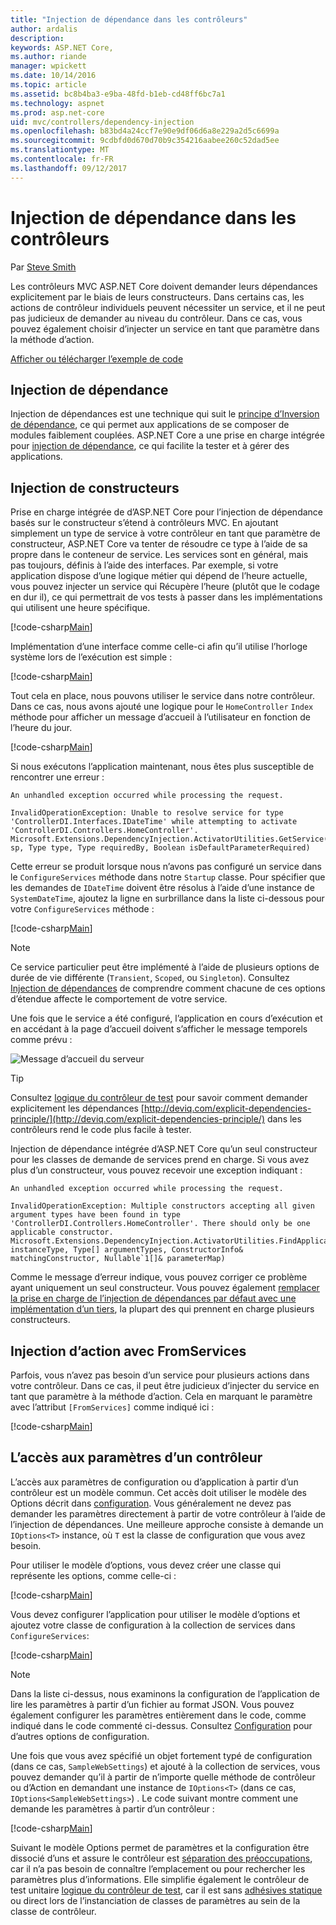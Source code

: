 ```yaml
---
title: "Injection de dépendance dans les contrôleurs"
author: ardalis
description: 
keywords: ASP.NET Core,
ms.author: riande
manager: wpickett
ms.date: 10/14/2016
ms.topic: article
ms.assetid: bc8b4ba3-e9ba-48fd-b1eb-cd48ff6bc7a1
ms.technology: aspnet
ms.prod: asp.net-core
uid: mvc/controllers/dependency-injection
ms.openlocfilehash: b83bd4a24ccf7e90e9df06d6a8e229a2d5c6699a
ms.sourcegitcommit: 9cdbfd0d670d70b9c354216aabee260c52dad5ee
ms.translationtype: MT
ms.contentlocale: fr-FR
ms.lasthandoff: 09/12/2017
---
```

# <a name="dependency-injection-into-controllers"></a>Injection de dépendance dans les contrôleurs

<a name=dependency-injection-controllers></a>

Par [Steve Smith](https://ardalis.com/)

Les contrôleurs MVC ASP.NET Core doivent demander leurs dépendances explicitement par le biais de leurs constructeurs. Dans certains cas, les actions de contrôleur individuels peuvent nécessiter un service, et il ne peut pas judicieux de demander au niveau du contrôleur. Dans ce cas, vous pouvez également choisir d’injecter un service en tant que paramètre dans la méthode d’action.

[Afficher ou télécharger l’exemple de code](https://github.com/aspnet/Docs/tree/master/aspnetcore/mvc/controllers/dependency-injection/sample)

## <a name="dependency-injection"></a>Injection de dépendance

Injection de dépendances est une technique qui suit le [principe d’Inversion de dépendance](http://deviq.com/dependency-inversion-principle/), ce qui permet aux applications de se composer de modules faiblement couplées. ASP.NET Core a une prise en charge intégrée pour [injection de dépendance](../../fundamentals/dependency-injection.md), ce qui facilite la tester et à gérer des applications.

## <a name="constructor-injection"></a>Injection de constructeurs

Prise en charge intégrée de d’ASP.NET Core pour l’injection de dépendance basés sur le constructeur s’étend à contrôleurs MVC. En ajoutant simplement un type de service à votre contrôleur en tant que paramètre de constructeur, ASP.NET Core va tenter de résoudre ce type à l’aide de sa propre dans le conteneur de service. Les services sont en général, mais pas toujours, définis à l’aide des interfaces. Par exemple, si votre application dispose d’une logique métier qui dépend de l’heure actuelle, vous pouvez injecter un service qui Récupère l’heure (plutôt que le codage en dur il), ce qui permettrait de vos tests à passer dans les implémentations qui utilisent une heure spécifique.

[!code-csharp[Main](dependency-injection/sample/src/ControllerDI/Interfaces/IDateTime.cs)]


Implémentation d’une interface comme celle-ci afin qu’il utilise l’horloge système lors de l’exécution est simple :

[!code-csharp[Main](dependency-injection/sample/src/ControllerDI/Services/SystemDateTime.cs)]


Tout cela en place, nous pouvons utiliser le service dans notre contrôleur. Dans ce cas, nous avons ajouté une logique pour le `HomeController` `Index` méthode pour afficher un message d’accueil à l’utilisateur en fonction de l’heure du jour.

[!code-csharp[Main](./dependency-injection/sample/src/ControllerDI/Controllers/HomeController.cs?highlight=8,10,12,17,18,19,20,21,22,23,24,25,26,27,28,29,30&range=1-31,51-52)]

Si nous exécutons l’application maintenant, nous êtes plus susceptible de rencontrer une erreur :

<!-- literal_block {"ids": [], "xml:space": "preserve"} -->

```
An unhandled exception occurred while processing the request.

InvalidOperationException: Unable to resolve service for type 'ControllerDI.Interfaces.IDateTime' while attempting to activate 'ControllerDI.Controllers.HomeController'.
Microsoft.Extensions.DependencyInjection.ActivatorUtilities.GetService(IServiceProvider sp, Type type, Type requiredBy, Boolean isDefaultParameterRequired)
```

Cette erreur se produit lorsque nous n’avons pas configuré un service dans le `ConfigureServices` méthode dans notre `Startup` classe. Pour spécifier que les demandes de `IDateTime` doivent être résolus à l’aide d’une instance de `SystemDateTime`, ajoutez la ligne en surbrillance dans la liste ci-dessous pour votre `ConfigureServices` méthode :

[!code-csharp[Main](./dependency-injection/sample/src/ControllerDI/Startup.cs?highlight=4&range=26-27,42-44)]

> [!NOTE]
> Ce service particulier peut être implémenté à l’aide de plusieurs options de durée de vie différente (`Transient`, `Scoped`, ou `Singleton`). Consultez [Injection de dépendances](../../fundamentals/dependency-injection.md) de comprendre comment chacune de ces options d’étendue affecte le comportement de votre service.

Une fois que le service a été configuré, l’application en cours d’exécution et en accédant à la page d’accueil doivent s’afficher le message temporels comme prévu :

![Message d’accueil du serveur](dependency-injection/_static/server-greeting.png)

>[!TIP]
> Consultez [logique du contrôleur de test](testing.md) pour savoir comment demander explicitement les dépendances [http://deviq.com/explicit-dependencies-principle/](http://deviq.com/explicit-dependencies-principle/) dans les contrôleurs rend le code plus facile à tester.

Injection de dépendance intégrée d’ASP.NET Core qu’un seul constructeur pour les classes de demande de services prend en charge. Si vous avez plus d’un constructeur, vous pouvez recevoir une exception indiquant :

<!-- literal_block {"ids": [], "xml:space": "preserve"} -->

```
An unhandled exception occurred while processing the request.

InvalidOperationException: Multiple constructors accepting all given argument types have been found in type 'ControllerDI.Controllers.HomeController'. There should only be one applicable constructor.
Microsoft.Extensions.DependencyInjection.ActivatorUtilities.FindApplicableConstructor(Type instanceType, Type[] argumentTypes, ConstructorInfo& matchingConstructor, Nullable`1[]& parameterMap)
```

Comme le message d’erreur indique, vous pouvez corriger ce problème ayant uniquement un seul constructeur. Vous pouvez également [remplacer la prise en charge de l’injection de dépendances par défaut avec une implémentation d’un tiers](../../fundamentals/dependency-injection.md#replacing-the-default-services-container), la plupart des qui prennent en charge plusieurs constructeurs.

## <a name="action-injection-with-fromservices"></a>Injection d’action avec FromServices

Parfois, vous n’avez pas besoin d’un service pour plusieurs actions dans votre contrôleur. Dans ce cas, il peut être judicieux d’injecter du service en tant que paramètre à la méthode d’action. Cela en marquant le paramètre avec l’attribut `[FromServices]` comme indiqué ici :

[!code-csharp[Main](./dependency-injection/sample/src/ControllerDI/Controllers/HomeController.cs?highlight=1&range=33-38)]

## <a name="accessing-settings-from-a-controller"></a>L’accès aux paramètres d’un contrôleur

L’accès aux paramètres de configuration ou d’application à partir d’un contrôleur est un modèle commun. Cet accès doit utiliser le modèle des Options décrit dans [configuration](../../fundamentals/configuration.md). Vous généralement ne devez pas demander les paramètres directement à partir de votre contrôleur à l’aide de l’injection de dépendances. Une meilleure approche consiste à demande un `IOptions<T>` instance, où `T` est la classe de configuration que vous avez besoin.

Pour utiliser le modèle d’options, vous devez créer une classe qui représente les options, comme celle-ci :

[!code-csharp[Main](dependency-injection/sample/src/ControllerDI/Model/SampleWebSettings.cs)]

Vous devez configurer l’application pour utiliser le modèle d’options et ajoutez votre classe de configuration à la collection de services dans `ConfigureServices`:

[!code-csharp[Main](./dependency-injection/sample/src/ControllerDI/Startup.cs?highlight=3,4,5,6,9,16,19&range=14-44)]

> [!NOTE]
> Dans la liste ci-dessus, nous examinons la configuration de l’application de lire les paramètres à partir d’un fichier au format JSON. Vous pouvez également configurer les paramètres entièrement dans le code, comme indiqué dans le code commenté ci-dessus. Consultez [Configuration](../../fundamentals/configuration.md) pour d’autres options de configuration.

Une fois que vous avez spécifié un objet fortement typé de configuration (dans ce cas, `SampleWebSettings`) et ajouté à la collection de services, vous pouvez demander qu’il à partir de n’importe quelle méthode de contrôleur ou d’Action en demandant une instance de `IOptions<T>` (dans ce cas, `IOptions<SampleWebSettings>`) . Le code suivant montre comment une demande les paramètres à partir d’un contrôleur :

[!code-csharp[Main](./dependency-injection/sample/src/ControllerDI/Controllers/SettingsController.cs?highlight=3,5,7&range=7-22)]

Suivant le modèle Options permet de paramètres et la configuration être dissocié d’uns et assure le contrôleur est [séparation des préoccupations](http://deviq.com/separation-of-concerns/), car il n’a pas besoin de connaître l’emplacement ou pour rechercher les paramètres plus d’informations. Elle simplifie également le contrôleur de test unitaire [logique du contrôleur de test](testing.md), car il est sans [adhésives statique](http://deviq.com/static-cling/) ou direct lors de l’instanciation de classes de paramètres au sein de la classe de contrôleur.
